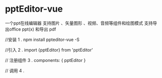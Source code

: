 # pptEditor-vue
一个ppt在线编辑器
支持图片 、矢量图形 、视频、音频等组件和绘图模式
支持导出office ppt(x) 和导出 pdf 

//安装
1 . npm install ppteditor-vue -S 

//引入
2 . import {pptEditor} from 'pptEditor'

// 注册组件
3 . components: { pptEditor }

// 调用
4 . <pptEditor width="833" height="500"></pptEditor>
